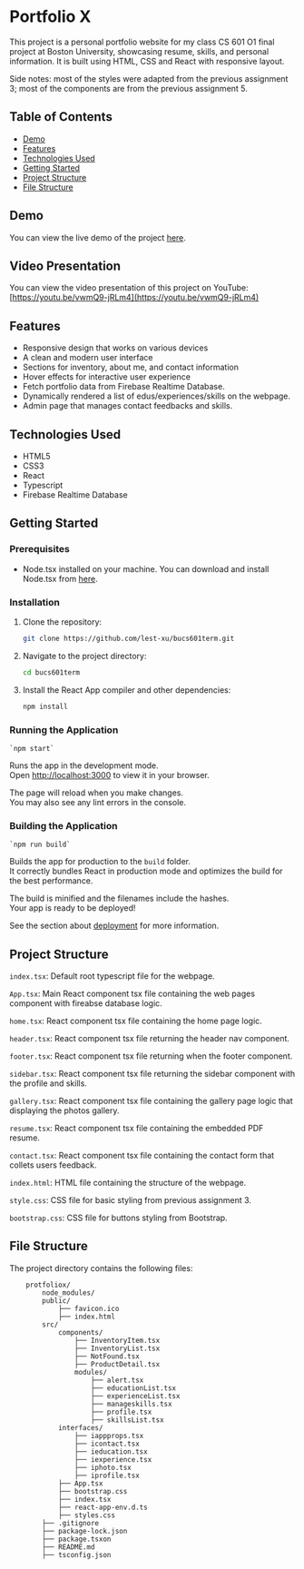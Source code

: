 # Portfolio X

This project is a personal portfolio website for my class CS 601 O1 final project at Boston University, showcasing resume, skills, and personal information. It is built using HTML, CSS and React with responsive layout.

Side notes: most of the styles were adapted from the previous assignment 3; most of the components are from the previous assignment 5.

## Table of Contents

- [Demo](#demo)
- [Features](#features)
- [Technologies Used](#technologies-used)
- [Getting Started](#getting-started)
- [Project Structure](#project-structure)
- [File Structure](#file-structure)

## Demo

You can view the live demo of the project [here](https://lest-xu.github.io/).

## Video Presentation
You can view the video presentation of this project on YouTube: 
[https://youtu.be/vwmQ9-jRLm4](https://youtu.be/vwmQ9-jRLm4)

## Features

- Responsive design that works on various devices
- A clean and modern user interface
- Sections for inventory, about me, and contact information
- Hover effects for interactive user experience
- Fetch portfolio data from Firebase Realtime Database.
- Dynamically rendered a list of edus/experiences/skills on the webpage.
- Admin page that manages contact feedbacks and skills.

## Technologies Used

- HTML5
- CSS3
- React
- Typescript
- Firebase Realtime Database

## Getting Started

### Prerequisites

- Node.tsx installed on your machine. You can download and install Node.tsx from [here](https://nodejs.org/en/download).

### Installation

1. Clone the repository:

   ```sh
   git clone https://github.com/lest-xu/bucs601term.git

2. Navigate to the project directory:

   ```sh
   cd bucs601term

3. Install the React App compiler and other dependencies:

   ```sh
   npm install

### Running the Application

    `npm start`

Runs the app in the development mode.\
Open [http://localhost:3000](http://localhost:3000) to view it in your browser.

The page will reload when you make changes.\
You may also see any lint errors in the console.

### Building the Application

    `npm run build`

Builds the app for production to the `build` folder.\
It correctly bundles React in production mode and optimizes the build for the best performance.

The build is minified and the filenames include the hashes.\
Your app is ready to be deployed!

See the section about [deployment](https://facebook.github.io/create-react-app/docs/deployment) for more information.

## Project Structure

`index.tsx`: Default root typescript file for the webpage.

`App.tsx`: Main React component tsx file containing the web pages component with fireabse database logic.

`home.tsx`: React component tsx file containing the home page logic.

`header.tsx`: React component tsx file returning the header nav component.

`footer.tsx`: React component tsx file returning when the footer component.

`sidebar.tsx`: React component tsx file returning the sidebar component with the profile and skills.

`gallery.tsx`: React component tsx file containing the gallery page logic that displaying the photos gallery.

`resume.tsx`: React component tsx file containing the embedded PDF resume.

`contact.tsx`: React component tsx file containing the contact form that collets users feedback.

`index.html`: HTML file containing the structure of the webpage.

`style.css`: CSS file for basic styling from previous assignment 3.

`bootstrap.css`: CSS file for buttons styling from Bootstrap.

## File Structure

The project directory contains the following files:

```
    protfoliox/
        node_modules/
        public/
            ├── favicon.ico
            ├── index.html
        src/
            components/
                ├── InventoryItem.tsx
                ├── InventoryList.tsx
                ├── NotFound.tsx
                ├── ProductDetail.tsx
                modules/
                    ├── alert.tsx
                    ├── educationList.tsx
                    ├── experienceList.tsx
                    ├── manageskills.tsx
                    ├── profile.tsx
                    ├── skillsList.tsx
            interfaces/
                ├── iappprops.tsx
                ├── icontact.tsx
                ├── ieducation.tsx
                ├── iexperience.tsx
                ├── iphoto.tsx
                ├── iprofile.tsx
            ├── App.tsx
            ├── bootstrap.css
            ├── index.tsx
            ├── react-app-env.d.ts
            ├── styles.css
        ├── .gitignore
        ├── package-lock.json
        ├── package.tsxon
        ├── README.md
        ├── tsconfig.json
